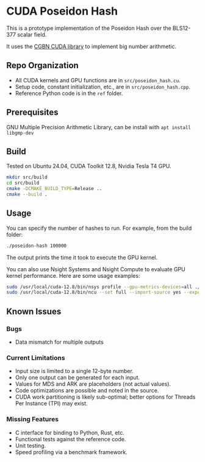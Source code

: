 # CUDA Poseidon Hash

This is a prototype implementation of the Poseidon Hash over the BLS12-377 scalar field.

It uses the [CGBN CUDA library](https://github.com/NVlabs/CGBN) to implement big number arithmetic.

## Repo Organization

- All CUDA kernels and GPU functions are in `src/poseidon_hash.cu`.
- Setup code, constant initialization, etc., are in `src/poseidon_hash.cpp`.
- Reference Python code is in the `ref` folder.

## Prerequisites  
GNU Multiple Precision Arithmetic Library, can be install with `apt install libgmp-dev`

## Build

Tested on Ubuntu 24.04, CUDA Toolkit 12.8, Nvidia Tesla T4 GPU.

```bash
mkdir src/build
cd src/build
cmake -DCMAKE_BUILD_TYPE=Release ..
cmake --build .
```

## Usage

You can specify the number of hashes to run. For example, from the build folder:

```bash
./poseidon-hash 100000
```

The output prints the time it took to execute the GPU kernel.

You can also use Nsight Systems and Nsight Compute to evaluate GPU kernel performance. Here are some usage examples:

```bash
sudo /usr/local/cuda-12.8/bin/nsys profile --gpu-metrics-devices=all ./poseidon-hash 100000
sudo /usr/local/cuda-12.8/bin/ncu --set full --import-source yes --export report%i ./poseidon-hash 1000
```

## Known Issues

### Bugs

- Data mismatch for multiple outputs

### Current Limitations

- Input size is limited to a single 12-byte number.
- Only one output can be generated for each input.
- Values for MDS and ARK are placeholders (not actual values).
- Code optimizations are possible and noted in the source.
- CUDA work partitioning is likely sub-optimal; better options for Threads Per Instance (TPI) may exist.

### Missing Features

- C interface for binding to Python, Rust, etc.
- Functional tests against the reference code.
- Unit testing.
- Speed profiling via a benchmark framework.

